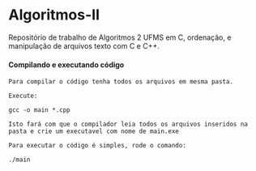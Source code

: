 # Algoritmos-II

Repositório de trabalho de Algoritmos 2 UFMS em C, ordenação, e manipulação de arquivos texto com C e C++.

#### Compilando e executando código

```
Para compilar o código tenha todos os arquivos em mesma pasta.
```


```
Execute:
```


```
gcc -o main *.cpp
```


```
Isto fará com que o compilador leia todos os arquivos inseridos na pasta e crie um executavel com nome de main.exe
```


```
Para executar o código é simples, rode o comando:
```


```
./main
```

